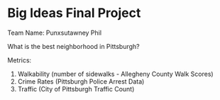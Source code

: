 # Big Ideas Final Project

Team Name: Punxsutawney Phil

What is the best neighborhood in Pittsburgh?

Metrics:
1. Walkability (number of sidewalks - Allegheny County Walk Scores)
2. Crime Rates (Pittsburgh Police Arrest Data)
3. Traffic (City of Pittsburgh Traffic Count)
